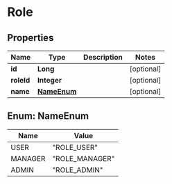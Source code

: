 

# Role

## Properties

Name | Type | Description | Notes
------------ | ------------- | ------------- | -------------
**id** | **Long** |  |  [optional]
**roleId** | **Integer** |  |  [optional]
**name** | [**NameEnum**](#NameEnum) |  |  [optional]



## Enum: NameEnum

Name | Value
---- | -----
USER | &quot;ROLE_USER&quot;
MANAGER | &quot;ROLE_MANAGER&quot;
ADMIN | &quot;ROLE_ADMIN&quot;




